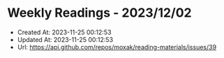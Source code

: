 # Weekly Readings - 2023/12/02

- Created At: 2023-11-25 00:12:53
- Updated At: 2023-11-25 00:12:53
- Url: https://api.github.com/repos/moxak/reading-materials/issues/39


